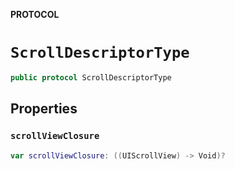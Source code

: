 **PROTOCOL**

# `ScrollDescriptorType`

```swift
public protocol ScrollDescriptorType
```

## Properties
### `scrollViewClosure`

```swift
var scrollViewClosure: ((UIScrollView) -> Void)?
```
